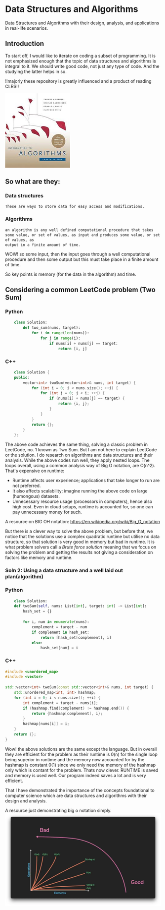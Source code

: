 # Data Structures and Algorithms

Data Structures and Algorithms with their design, analysis, and applications in real-life scenarios.

## Introduction

To start off, I would like to iterate on coding a subset of programming. It is not emphasized enough that the topic of 
data structures and algorithms is integral to it. We should write good code, not just any type of code. And the studying
the latter helps in so.

!!majorly these repository is greatly influenced and a product of reading CLRS!!

![alt text](images/image.png)

## So what are they:
### Data structures
    These are ways to store data for easy access and modifications. 

### Algorithms
    an algorithm is any well defined computational procedure that takes
    some value, or set of values, as input and produces some value, or set of values, as
    output in a finite amount of time.

WOW! so some input, then the input goes through a well computational procedure and then 
some output but this must take place in a finite amount of time.

So key points is memory (for the data in the algorithm) and time.

## Considering a common LeetCode problem (Two Sum)

### Python
```python
    class Solution:
        def two_sum(nums, target):
            for i in range(len(nums)):
                for j in range(i):
                    if nums[i] + nums[j] == target:
                        return [i, j]
```
### C++
```c++
    class Solution {
    public:
        vector<int> twoSum(vector<int>& nums, int target) {
            for (int i = 0; i < nums.size(); ++i) {
                for (int j = 0; j < i; ++j) {
                    if (nums[i] + nums[j] == target) {
                        return {i, j}; 
                    }
                }
            }
            return {}; 
        }
    };
```

The above code achieves the same thing, solving a classic problem in LeetCode, no. 1 known as Two Sum. But I am not here to explain LeetCode or the solution. I do research on algorithms and data structures and their analysis. While the above codes run well, they apply nested loops. The loops overall, using a common analysis way of Big O notation, are O(n^2). That's expensive on runtime:

- Runtime affects user experience; applications that take longer to run are not preferred.
- It also affects scalability; imagine running the above code on large (humongous) datasets.
- Unnecessary resource usage (processors in computers), hence also high cost. Even in cloud setups, runtime is accounted for, so one can pay unnecessary money for such.

A resource on BIG OH notation:
https://en.wikipedia.org/wiki/Big_O_notation

But there is a clever way to solve the above problem, but before that, we notice that
the solutions use a complex quadratic runtime but utilise no data structure, so that solution 
is very good in memory but bad in runtime. It is what problem solvers call a *Brute force solution*
meaning that we focus on solving the problem and getting the results not giving a consideration on 
factors like memory and runtime.

### Soln 2: Using a data structure and a well laid out plan(algorithm)
### Python
```python
    class Solution:
    def twoSum(self, nums: List[int], target: int) -> List[int]:
        hash_set = {}

        for i, num in enumerate(nums):
            complement = target - num
            if complement in hash_set:
                return [hash_set[complement], i]
            else:
                hash_set[num] = i

```
### C++
```c++
#include <unordered_map>
#include <vector>

std::vector<int> twoSum(const std::vector<int>& nums, int target) {
    std::unordered_map<int, int> hashmap; 
    for (int i = 0; i < nums.size(); ++i) {
        int complement = target - nums[i]; 
        if (hashmap.find(complement) != hashmap.end()) {
            return {hashmap[complement], i}; 
        }
        hashmap[nums[i]] = i; 
    }
    return {}; 
}

```
Wow! the above solutions are the same except the language. But in overall they are efficient 
for the problem as their runtime is 0(n) for the single loop being superior in runtime and the 
memory now accounted for by the hashmap is constant 0(1) since we only need the memory of the 
hashmap only which is contant for the problem. Thats now clever. RUNTIME is saved and memory is 
used well. Our program indeed saves a lot and is very efficient.

That I have demonstrated the importance of the concepts foundational to computer science which are 
data structures and algorithms with their design and analysis.

A resource just demonstrating big o notation simply.
![alt text](images/image2.png)
